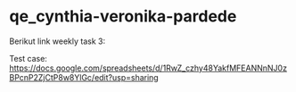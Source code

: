 # qe_cynthia-veronika-pardede
Berikut link weekly task 3:

Test case: <br>https://docs.google.com/spreadsheets/d/1RwZ_czhy48YakfMFEANNnNJ0zBPcnP2ZjCtP8w8YlGc/edit?usp=sharing
